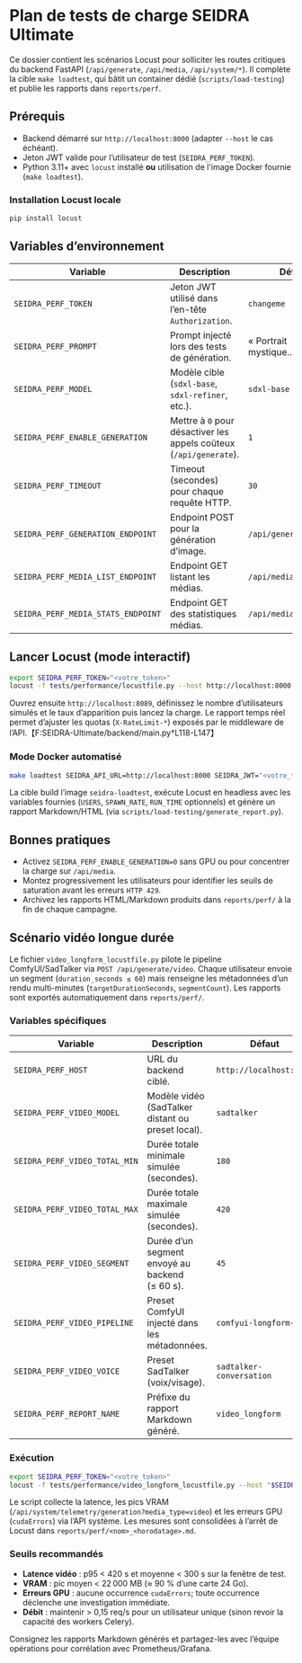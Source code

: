 # Plan de tests de charge SEIDRA Ultimate

Ce dossier contient les scénarios Locust pour solliciter les routes critiques du backend FastAPI (`/api/generate`, `/api/media`, `/api/system/*`). Il complète la cible `make loadtest`, qui bâtit un container dédié (`scripts/load-testing`) et publie les rapports dans `reports/perf`.

## Prérequis
- Backend démarré sur `http://localhost:8000` (adapter `--host` le cas échéant).
- Jeton JWT valide pour l’utilisateur de test (`SEIDRA_PERF_TOKEN`).
- Python 3.11+ avec `locust` installé **ou** utilisation de l'image Docker fournie (`make loadtest`).

### Installation Locust locale
```bash
pip install locust
```

## Variables d’environnement
| Variable | Description | Défaut |
| --- | --- | --- |
| `SEIDRA_PERF_TOKEN` | Jeton JWT utilisé dans l’en-tête `Authorization`. | `changeme` |
| `SEIDRA_PERF_PROMPT` | Prompt injecté lors des tests de génération. | « Portrait mystique… » |
| `SEIDRA_PERF_MODEL` | Modèle cible (`sdxl-base`, `sdxl-refiner`, etc.). | `sdxl-base` |
| `SEIDRA_PERF_ENABLE_GENERATION` | Mettre à `0` pour désactiver les appels coûteux (`/api/generate`). | `1` |
| `SEIDRA_PERF_TIMEOUT` | Timeout (secondes) pour chaque requête HTTP. | `30` |
| `SEIDRA_PERF_GENERATION_ENDPOINT` | Endpoint POST pour la génération d’image. | `/api/generate/single` |
| `SEIDRA_PERF_MEDIA_LIST_ENDPOINT` | Endpoint GET listant les médias. | `/api/media` |
| `SEIDRA_PERF_MEDIA_STATS_ENDPOINT` | Endpoint GET des statistiques médias. | `/api/media/stats` |

## Lancer Locust (mode interactif)
```bash
export SEIDRA_PERF_TOKEN="<votre_token>"
locust -f tests/performance/locustfile.py --host http://localhost:8000
```

Ouvrez ensuite `http://localhost:8089`, définissez le nombre d’utilisateurs simulés et le taux d’apparition puis lancez la charge. Le rapport temps réel permet d’ajuster les quotas (`X-RateLimit-*`) exposés par le middleware de l’API.【F:SEIDRA-Ultimate/backend/main.py†L118-L147】

### Mode Docker automatisé
```bash
make loadtest SEIDRA_API_URL=http://localhost:8000 SEIDRA_JWT="<votre_token>"
```

La cible build l’image `seidra-loadtest`, exécute Locust en headless avec les variables fournies (`USERS`, `SPAWN_RATE`, `RUN_TIME` optionnels) et génère un rapport Markdown/HTML (via `scripts/load-testing/generate_report.py`).

## Bonnes pratiques
- Activez `SEIDRA_PERF_ENABLE_GENERATION=0` sans GPU ou pour concentrer la charge sur `/api/media`.
- Montez progressivement les utilisateurs pour identifier les seuils de saturation avant les erreurs `HTTP 429`.
- Archivez les rapports HTML/Markdown produits dans `reports/perf/` à la fin de chaque campagne.

## Scénario vidéo longue durée

Le fichier `video_longform_locustfile.py` pilote le pipeline ComfyUI/SadTalker via `POST /api/generate/video`. Chaque utilisateur envoie un segment (`duration_seconds ≤ 60`) mais renseigne les métadonnées d’un rendu multi-minutes (`targetDurationSeconds`, `segmentCount`). Les rapports sont exportés automatiquement dans `reports/perf/`.

### Variables spécifiques
| Variable | Description | Défaut |
| --- | --- | --- |
| `SEIDRA_PERF_HOST` | URL du backend ciblé. | `http://localhost:8000` |
| `SEIDRA_PERF_VIDEO_MODEL` | Modèle vidéo (SadTalker distant ou preset local). | `sadtalker` |
| `SEIDRA_PERF_VIDEO_TOTAL_MIN` | Durée totale minimale simulée (secondes). | `180` |
| `SEIDRA_PERF_VIDEO_TOTAL_MAX` | Durée totale maximale simulée (secondes). | `420` |
| `SEIDRA_PERF_VIDEO_SEGMENT` | Durée d’un segment envoyé au backend (≤ 60 s). | `45` |
| `SEIDRA_PERF_VIDEO_PIPELINE` | Preset ComfyUI injecté dans les métadonnées. | `comfyui-longform-v1` |
| `SEIDRA_PERF_VIDEO_VOICE` | Preset SadTalker (voix/visage). | `sadtalker-conversation` |
| `SEIDRA_PERF_REPORT_NAME` | Préfixe du rapport Markdown généré. | `video_longform` |

### Exécution
```bash
export SEIDRA_PERF_TOKEN="<votre_token>"
locust -f tests/performance/video_longform_locustfile.py --host "$SEIDRA_PERF_HOST"
```

Le script collecte la latence, les pics VRAM (`/api/system/telemetry/generation?media_type=video`) et les erreurs GPU (`cudaErrors`) via l’API système. Les mesures sont consolidées à l’arrêt de Locust dans `reports/perf/<nom>_<horodatage>.md`.

### Seuils recommandés
- **Latence vidéo** : p95 < 420 s et moyenne < 300 s sur la fenêtre de test.
- **VRAM** : pic moyen < 22 000 MB (≈ 90 % d’une carte 24 Go).
- **Erreurs GPU** : aucune occurrence `cudaErrors`; toute occurrence déclenche une investigation immédiate.
- **Débit** : maintenir > 0,15 req/s pour un utilisateur unique (sinon revoir la capacité des workers Celery).

Consignez les rapports Markdown générés et partagez-les avec l’équipe opérations pour corrélation avec Prometheus/Grafana.
